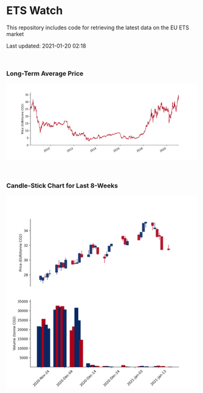 # ETS Watch

This repository includes code for retrieving the latest data on the EU ETS market

Last updated: 2021-01-20 02:18

<br>

### Long-Term Average Price

![Long-term average](img/long_term_avg.png)

<br>

### Candle-Stick Chart for Last 8-Weeks

![Open, High, Low, Close & Volume](img/ohlc_vol.png)
